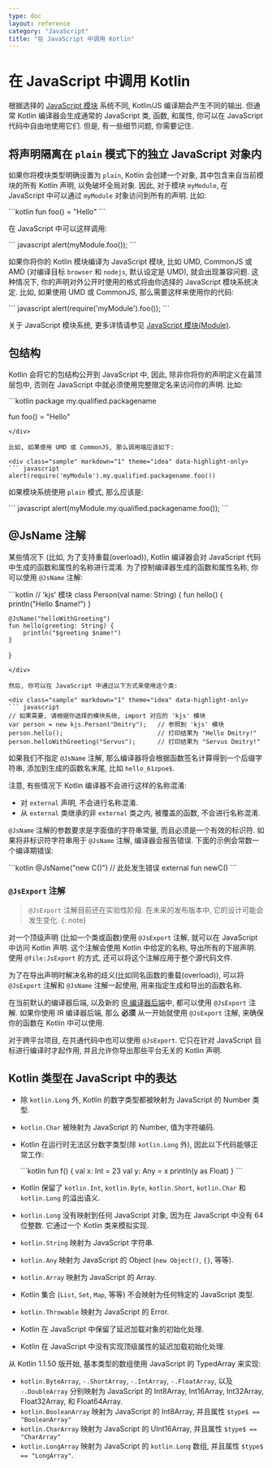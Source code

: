 ```yaml
---
type: doc
layout: reference
category: "JavaScript"
title: "在 JavaScript 中调用 Kotlin"
---
```


# 在 JavaScript 中调用 Kotlin

根据选择的 [JavaScript 模块](js-modules.html) 系统不同, Kotlin/JS 编译期会产生不同的输出.
但通常 Kotlin 编译器会生成通常的 JavaScript 类, 函数, 和属性, 你可以在 JavaScript 代码中自由地使用它们.
但是, 有一些细节问题, 你需要记住.

## 将声明隔离在 `plain` 模式下的独立 JavaScript 对象内

如果你将模块类型明确设置为 `plain`, Kotlin 会创建一个对象, 其中包含来自当前模块的所有 Kotlin 声明, 以免破坏全局对象.
因此, 对于模块 `myModule`, 在 JavaScript 中可以通过 `myModule` 对象访问到所有的声明. 比如:

<div class="sample" markdown="1" theme="idea" data-highlight-only>
```kotlin
fun foo() = "Hello"
```
</div>

在 JavaScript 中可以这样调用:

<div class="sample" markdown="1" theme="idea" data-highlight-only>
``` javascript
alert(myModule.foo());
```
</div>

如果你将你的 Kotlin 模块编译为 JavaScript 模块, 比如 UMD, CommonJS 或 AMD
(对编译目标 `browser` 和 `nodejs`, 默认设定是 UMD),
就会出现兼容问题.
这种情况下, 你的声明对外公开时使用的格式将由你选择的 JavaScript 模块系统决定.
比如, 如果使用 UMD 或 CommonJS, 那么需要这样来使用你的代码:

<div class="sample" markdown="1" theme="idea" data-highlight-only>
``` javascript
alert(require('myModule').foo());
```
</div>

关于 JavaScript 模块系统, 更多详情请参见 [JavaScript 模块(Module)](js-modules.html).

## 包结构

Kotlin 会将它的包结构公开到 JavaScript 中, 因此, 除非你将你的声明定义在最顶层包中,
否则在 JavaScript 中就必须使用完整限定名来访问你的声明. 比如:

<div class="sample" markdown="1" theme="idea" data-highlight-only>
```kotlin
package my.qualified.packagename

fun foo() = "Hello"
```
</div>

比如, 如果使用 UMD 或 CommonJS, 那么调用端应该如下:

<div class="sample" markdown="1" theme="idea" data-highlight-only>
``` javascript
alert(require('myModule').my.qualified.packagename.foo())
```
</div>

如果模块系统使用 `plain` 模式, 那么应该是:

<div class="sample" markdown="1" theme="idea" data-highlight-only>
``` javascript
alert(myModule.my.qualified.packagename.foo());
```
</div>


## @JsName 注解

某些情况下 (比如, 为了支持重载(overload)), Kotlin 编译器会对 JavaScript 代码中生成的函数和属性的名称进行混淆.
为了控制编译器生成的函数和属性名称, 你可以使用 `@JsName` 注解:

<div class="sample" markdown="1" theme="idea" data-highlight-only>
```kotlin
// 'kjs' 模块
class Person(val name: String) {
    fun hello() {
        println("Hello $name!")
    }

    @JsName("helloWithGreeting")
    fun hello(greeting: String) {
        println("$greeting $name!")
    }
}
```
</div>

然后, 你可以在 JavaScript 中通过以下方式来使用这个类:

<div class="sample" markdown="1" theme="idea" data-highlight-only>
``` javascript
// 如果需要, 请根据你选择的模块系统, import 对应的 'kjs' 模块
var person = new kjs.Person("Dmitry");   // 参照到 'kjs' 模块
person.hello();                          // 打印结果为 "Hello Dmitry!"
person.helloWithGreeting("Servus");      // 打印结果为 "Servus Dmitry!"
```
</div>

如果我们不指定 `@JsName` 注解, 那么编译器将会根据函数签名计算得到一个后缀字符串,
添加到生成的函数名末尾, 比如 `hello_61zpoe$`.

注意, 有些情况下 Kotlin 编译器不会进行这样的名称混淆:
- 对 `external` 声明, 不会进行名称混淆.
- 从 `external` 类继承的非 `external` 类之内, 被覆盖的函数, 不会进行名称混淆.


`@JsName` 注解的参数要求是字面值的字符串常量, 而且必须是一个有效的标识符.
如果将非标识符字符串用于 `@JsName` 注解, 编译器会报告错误.
下面的示例会常数一个编译期错误:

<div class="sample" markdown="1" theme="idea" data-highlight-only>
```kotlin
@JsName("new C()")   // 此处发生错误
external fun newC()
```
</div>


### `@JsExport` 注解
> `@JsExport` 注解目前还在实验性阶段. 在未来的发布版本中, 它的设计可能会发生变化.
{:.note}

对一个顶级声明 (比如一个类或函数)使用 `@JsExport` 注解, 就可以在 JavaScript 中访问 Kotlin 声明.
这个注解会使用 Kotlin 中给定的名称, 导出所有的下层声明. 使用 `@file:JsExport` 的方式, 还可以将这个注解应用于整个源代码文件.

为了在导出声明时解决名称的歧义(比如同名函数的重载(overload)), 可以将 `@JsExport` 注解和 `@JsName` 注解一起使用, 用来指定生成和导出的函数名称.

在当前默认的编译器后端, 以及新的 [IR 编译器后端](js-ir-compiler.html)中, 都可以使用 `@JsExport` 注解.
如果你使用 IR 编译器后端, 那么 **必须** 从一开始就使用 `@JsExport` 注解, 来确保你的函数在 Kotlin 中可以使用.

对于跨平台项目, 在共通代码中也可以使用 `@JsExport`. 它只在针对 JavaScript 目标进行编译时才起作用, 并且允许你导出那些平台无关的 Kotlin 声明.

## Kotlin 类型在 JavaScript 中的表达

* 除 `kotlin.Long` 外, Kotlin 的数字类型都被映射为 JavaScript 的 Number 类型.
* `kotlin.Char` 被映射为 JavaScript 的 Number, 值为字符编码.
* Kotlin 在运行时无法区分数字类型(除 `kotlin.Long` 外), 因此以下代码能够正常工作:
  <div class="sample" markdown="1" theme="idea" data-highlight-only>
  ```kotlin
  fun f() {
      val x: Int = 23
      val y: Any = x
      println(y as Float)
  }
  ```
  </div>

* Kotlin 保留了 `kotlin.Int`, `kotlin.Byte`, `kotlin.Short`, `kotlin.Char` 和 `kotlin.Long` 的溢出语义.
* `kotlin.Long` 没有映射到任何 JavaScript 对象, 因为在 JavaScript 中没有 64 位整数. 它通过一个 Kotlin 类来模拟实现.
* `kotlin.String` 映射为 JavaScript 字符串.
* `kotlin.Any` 映射为 JavaScript 的 Object (`new Object()`, `{}`, 等等).
* `kotlin.Array` 映射为 JavaScript 的 Array.
* Kotlin 集合 (`List`, `Set`, `Map`, 等等) 不会映射为任何特定的 JavaScript 类型.
* `kotlin.Throwable` 映射为 JavaScript 的 Error.
* Kotlin 在 JavaScript 中保留了延迟加载对象的初始化处理.
* Kotlin 在 JavaScript 中没有实现顶级属性的延迟加载初始化处理.

从 Kotlin 1.1.50 版开始, 基本类型的数组使用 JavaScript 的 TypedArray 来实现:

* `kotlin.ByteArray`, `-.ShortArray`, `-.IntArray`, `-.FloatArray`, 以及 `-.DoubleArray`
分别映射为 JavaScript 的 Int8Array, Int16Array, Int32Array, Float32Array, 和 Float64Array.
* `kotlin.BooleanArray` 映射为 JavaScript 的 Int8Array, 并且属性 `$type$ == "BooleanArray"`
* `kotlin.CharArray` 映射为 JavaScript 的 UInt16Array, 并且属性 `$type$ == "CharArray"`
* `kotlin.LongArray` 映射为 JavaScript 的 `kotlin.Long` 数组, 并且属性 `$type$ == "LongArray"`.
